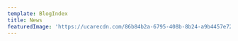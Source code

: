 ```yaml
---
template: BlogIndex
title: News
featuredImage: 'https://ucarecdn.com/86b84b2a-6795-408b-8b24-a9b4457e7206/'
---
```


